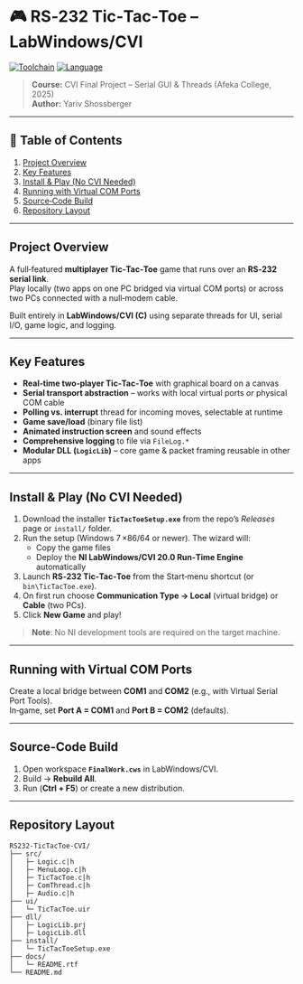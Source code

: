 # 🎮 RS‑232 Tic‑Tac‑Toe – LabWindows/CVI

[![Toolchain](https://img.shields.io/badge/LabWindows--CVI-2020%2B-blue)](#source-code-build)
[![Language](https://img.shields.io/badge/C-ANSI-green)](#source-code-build)

> **Course:** CVI Final Project – Serial GUI & Threads (Afeka College, 2025)  
> **Author:** Yariv Shossberger

---

## 📑 Table of Contents
1. [Project Overview](#project-overview)  
2. [Key Features](#key-features)  
3. [Install & Play (No CVI Needed)](#install--play-no-cvi-needed)  
4. [Running with Virtual COM Ports](#running-with-virtual-com-ports)  
5. [Source‑Code Build](#source-code-build)  
6. [Repository Layout](#repository-layout)  

---

## Project Overview
A full‑featured **multiplayer Tic‑Tac‑Toe** game that runs over an **RS‑232 serial link**.  
Play locally (two apps on one PC bridged via virtual COM ports) or across two PCs connected with a null‑modem cable.

Built entirely in **LabWindows/CVI (C)** using separate threads for UI, serial I/O, game logic, and logging.

---

## Key Features
* **Real‑time two‑player Tic‑Tac‑Toe** with graphical board on a canvas  
* **Serial transport abstraction** – works with local virtual ports *or* physical COM cable  
* **Polling vs. interrupt** thread for incoming moves, selectable at runtime  
* **Game save/load** (binary file list)  
* **Animated instruction screen** and sound effects  
* **Comprehensive logging** to file via `FileLog.*`  
* **Modular DLL (`LogicLib`)** – core game & packet framing reusable in other apps  

---

## Install & Play (No CVI Needed)
1. Download the installer **`TicTacToeSetup.exe`** from the repo’s *Releases* page or `install/` folder.  
2. Run the setup (Windows 7 ×86/64 or newer). The wizard will:  
   * Copy the game files  
   * Deploy the **NI LabWindows/CVI 20.0 Run‑Time Engine** automatically  
3. Launch **RS‑232 Tic‑Tac‑Toe** from the Start‑menu shortcut (or `bin\TicTacToe.exe`).  
4. On first run choose **Communication Type → Local** (virtual bridge) or **Cable** (two PCs).  
5. Click **New Game** and play!

> **Note**: No NI development tools are required on the target machine.

---

## Running with Virtual COM Ports
Create a local bridge between **COM1** and **COM2** (e.g., with Virtual Serial Port Tools).  
In‑game, set **Port A = COM1** and **Port B = COM2** (defaults).

---

## Source‑Code Build
1. Open workspace **`FinalWork.cws`** in LabWindows/CVI.  
2. Build → **Rebuild All**.  
3. Run (**Ctrl + F5**) or create a new distribution.

---

## Repository Layout
```
RS232-TicTacToe-CVI/
├── src/
│   ├─ Logic.c|h
│   ├─ MenuLoop.c|h
│   ├─ TicTacToe.c|h
│   ├─ ComThread.c|h
│   ├─ Audio.c|h
├── ui/
│   └─ TicTacToe.uir
├── dll/
│   ├─ LogicLib.prj
│   ├─ LogicLib.dll
├── install/
│   └─ TicTacToeSetup.exe
├── docs/
│   └─ README.rtf
└── README.md
```
